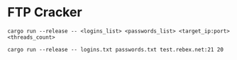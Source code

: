 # FTP Cracker

```cargo run --release -- <logins_list> <passwords_list> <target_ip:port> <threads_count>```

```cargo run --release -- logins.txt passwords.txt test.rebex.net:21 20```